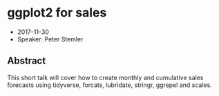 # ggplot2 for sales

* 2017-11-30
* Speaker: Peter Stemler

## Abstract
This short talk will cover how to create monthly and cumulative sales forecasts using tidyverse, forcats, lubridate, stringr, ggrepel and scales.
